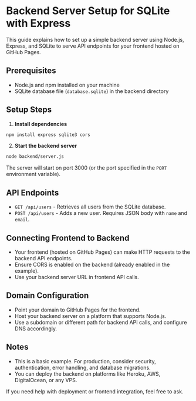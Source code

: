# Backend Server Setup for SQLite with Express

This guide explains how to set up a simple backend server using Node.js, Express, and SQLite to serve API endpoints for your frontend hosted on GitHub Pages.

## Prerequisites

- Node.js and npm installed on your machine
- SQLite database file (`database.sqlite`) in the backend directory

## Setup Steps

1. **Install dependencies**

```bash
npm install express sqlite3 cors
```

2. **Start the backend server**

```bash
node backend/server.js
```

The server will start on port 3000 (or the port specified in the `PORT` environment variable).

## API Endpoints

- `GET /api/users` - Retrieves all users from the SQLite database.
- `POST /api/users` - Adds a new user. Requires JSON body with `name` and `email`.

## Connecting Frontend to Backend

- Your frontend (hosted on GitHub Pages) can make HTTP requests to the backend API endpoints.
- Ensure CORS is enabled on the backend (already enabled in the example).
- Use your backend server URL in frontend API calls.

## Domain Configuration

- Point your domain to GitHub Pages for the frontend.
- Host your backend server on a platform that supports Node.js.
- Use a subdomain or different path for backend API calls, and configure DNS accordingly.

## Notes

- This is a basic example. For production, consider security, authentication, error handling, and database migrations.
- You can deploy the backend on platforms like Heroku, AWS, DigitalOcean, or any VPS.

If you need help with deployment or frontend integration, feel free to ask.
